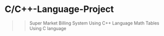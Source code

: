# C/C++-Language-Project
>> Super Market Billing System Using C++ Language
>> Math Tables Using C language
